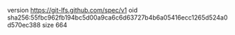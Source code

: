 version https://git-lfs.github.com/spec/v1
oid sha256:55fbc962fb194bc5d00a9ca6c6d63727b4b6a05416ecc1265d524a0d570ec388
size 664

